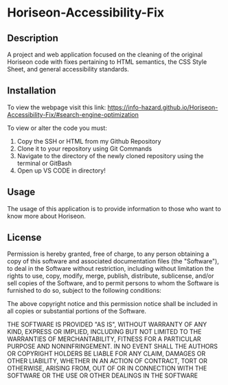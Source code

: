 # Horiseon-Accessibility-Fix

## Description

A project and web application focused on the cleaning of the original Horiseon code with fixes pertaining to HTML semantics, the CSS Style Sheet, and general accessibility standards.

## Installation
To view the webpage visit this link: https://info-hazard.github.io/Horiseon-Accessibility-Fix/#search-engine-optimization

To view or alter the code you must:
1. Copy the SSH or HTML from my Github Repository
2. Clone it to your repository using Git Commands
3. Navigate to the directory of the newly cloned repository using the terminal or GitBash
4. Open up VS CODE in directory!

## Usage

The usage of this application is to provide information to those who want to know more about Horiseon.

## License

Permission is hereby granted, free of charge, to any person obtaining a copy of this software and associated documentation files (the "Software"), to deal in the Software without restriction, including without limitation the rights to use, copy, modify, merge, publish, distribute, sublicense, and/or sell copies of the Software, and to permit persons to whom the Software is furnished to do so, subject to the following conditions:  
    
The above copyright notice and this permission notice shall be included in all copies or substantial portions of the Software. 
    
THE SOFTWARE IS PROVIDED "AS IS", WITHOUT WARRANTY OF ANY KIND, EXPRESS OR IMPLIED, INCLUDING BUT NOT LIMITED TO THE WARRANTIES OF MERCHANTABILITY, FITNESS FOR A PARTICULAR PURPOSE AND NONINFRINGEMENT. IN NO EVENT SHALL THE AUTHORS OR COPYRIGHT HOLDERS BE LIABLE FOR ANY CLAIM, DAMAGES OR OTHER LIABILITY, WHETHER IN AN ACTION OF CONTRACT, TORT OR OTHERWISE, ARISING FROM, OUT OF OR IN CONNECTION WITH THE SOFTWARE OR THE USE OR OTHER DEALINGS IN THE SOFTWARE



